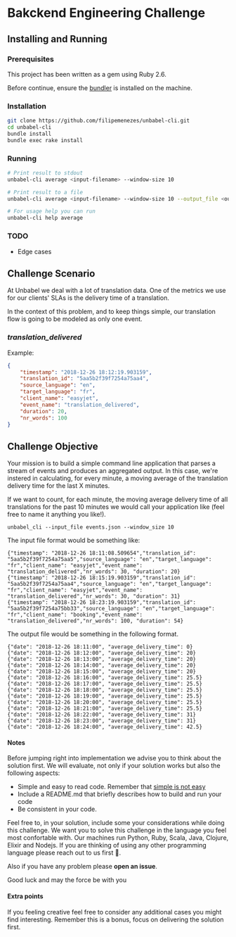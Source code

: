 # Bakckend Engineering Challenge


## Installing and Running
### Prerequisites

This project has been written as a gem using Ruby 2.6.

Before continue, ensure the [bundler](https://bundler.io/) is installed on the machine.

### Installation

```bash
git clone https://github.com/filipemenezes/unbabel-cli.git
cd unbabel-cli
bundle install
bundle exec rake install
```

### Running

``` bash
# Print result to stdout
unbabel-cli average <input-filename> --window-size 10

# Print result to a file
unbabel-cli average <input-filename> --window-size 10 --output_file <output-filename>

# For usage help you can run
unbabel-cli help average
```

### TODO
* Edge cases



## Challenge Scenario

At Unbabel we deal with a lot of translation data. One of the metrics we use for our clients' SLAs is the delivery time of a translation. 

In the context of this problem, and to keep things simple, our translation flow is going to be modeled as only one event.

### *translation_delivered*

Example:

```json
{
	"timestamp": "2018-12-26 18:12:19.903159",
	"translation_id": "5aa5b2f39f7254a75aa4",
	"source_language": "en",
	"target_language": "fr",
	"client_name": "easyjet",
	"event_name": "translation_delivered",
	"duration": 20,
	"nr_words": 100
}
```

## Challenge Objective

Your mission is to build a simple command line application that parses a stream of events and produces an aggregated output. In this case, we're instered in calculating, for every minute, a moving average of the translation delivery time for the last X minutes.

If we want to count, for each minute, the moving average delivery time of all translations for the past 10 minutes we would call your application like (feel free to name it anything you like!).

	unbabel_cli --input_file events.json --window_size 10

The input file format would be something like:

	{"timestamp": "2018-12-26 18:11:08.509654","translation_id": "5aa5b2f39f7254a75aa5","source_language": "en","target_language": "fr","client_name": "easyjet","event_name": "translation_delivered","nr_words": 30, "duration": 20}
	{"timestamp": "2018-12-26 18:15:19.903159","translation_id": "5aa5b2f39f7254a75aa4","source_language": "en","target_language": "fr","client_name": "easyjet","event_name": "translation_delivered","nr_words": 30, "duration": 31}
	{"timestamp": "2018-12-26 18:23:19.903159","translation_id": "5aa5b2f39f7254a75bb33","source_language": "en","target_language": "fr","client_name": "booking","event_name": "translation_delivered","nr_words": 100, "duration": 54}


The output file would be something in the following format.

```
{"date": "2018-12-26 18:11:00", "average_delivery_time": 0}
{"date": "2018-12-26 18:12:00", "average_delivery_time": 20}
{"date": "2018-12-26 18:13:00", "average_delivery_time": 20}
{"date": "2018-12-26 18:14:00", "average_delivery_time": 20}
{"date": "2018-12-26 18:15:00", "average_delivery_time": 20}
{"date": "2018-12-26 18:16:00", "average_delivery_time": 25.5}
{"date": "2018-12-26 18:17:00", "average_delivery_time": 25.5}
{"date": "2018-12-26 18:18:00", "average_delivery_time": 25.5}
{"date": "2018-12-26 18:19:00", "average_delivery_time": 25.5}
{"date": "2018-12-26 18:20:00", "average_delivery_time": 25.5}
{"date": "2018-12-26 18:21:00", "average_delivery_time": 25.5}
{"date": "2018-12-26 18:22:00", "average_delivery_time": 31}
{"date": "2018-12-26 18:23:00", "average_delivery_time": 31}
{"date": "2018-12-26 18:24:00", "average_delivery_time": 42.5}
```

#### Notes

Before jumping right into implementation we advise you to think about the solution first. We will evaluate, not only if your solution works but also the following aspects:

+ Simple and easy to read code. Remember that [simple is not easy](https://www.infoq.com/presentations/Simple-Made-Easy)
+ Include a README.md that briefly describes how to build and run your code
+ Be consistent in your code. 

Feel free to, in your solution, include some your considerations while doing this challenge. We want you to solve this challenge in the language you feel most confortable with. Our machines run Python, Ruby, Scala, Java, Clojure, Elixir and Nodejs. If you are thinking of using any other programming language please reach out to us first 🙏.

Also if you have any problem please **open an issue**. 

Good luck and may the force be with you

#### Extra points

If you feeling creative feel free to consider any additional cases you might find interesting. Remember this is a bonus, focus on delivering the solution first.